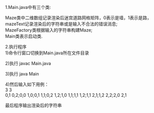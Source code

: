 1.Main.java中有三个类:  

Maze类中二维数组记录渲染后迷宫道路网格矩阵，0表示是墙，1表示是路，mazeText记录渲染后的字符串或是输入不合法的错误消息;    
MazeFactory类根据输入的字符串构建Maze;  
Main类表示启动类.

2.执行程序  
1)命令行窗口切换到Main.java所在文件目录  

2)执行 javac Main.java  

3)执行 java Main  

4)然后输入如下用例：  
3 3  
0,1 0,2;0,0 1,0;0,1 1,1;0,2 1,2;1,0 1,1;1,1 1,2;1,1 2,1;1,2 2,2;2,0 2,1  

最后程序输出渲染后的字符串
